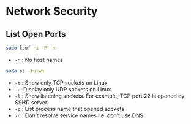 # Network Security

## List Open Ports

```bash
sudo lsof -i -P -n
```

- `-n` : No host names

```bash
sudo ss -tulwn
```

- `-t` : Show only TCP sockets on Linux
- `-u`: Display only UDP sockets on Linux
- `-l` : Show listening sockets. For example, TCP port 22 is opened by SSHD server.
- `-p` : List process name that opened sockets
- `-n` : Don’t resolve service names i.e. don’t use DNS